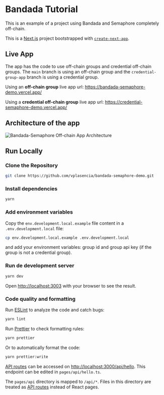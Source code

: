 # Bandada Tutorial

This is an example of a project using Bandada and Semaphore completely off-chain.

This is a [Next.js](https://nextjs.org/) project bootstrapped with [`create-next-app`](https://github.com/vercel/next.js/tree/canary/packages/create-next-app).

## Live App

The app has the code to use off-chain groups and credential off-chain groups. The `main` branch is using an off-chain group and the `credential-group-app` branch is using a credential group. 

Using an **off-chain group** live app url:
https://bandada-semaphore-demo.vercel.app/

Using a **credential off-chain group** live app url:
https://credential-semaphore-demo.vercel.app/

## Architecture of the app

![Bandada-Semaphore Off-chain App Architecture](https://github.com/vplasencia/bandada-semaphore-demo/assets/52170174/b8d43564-01b3-4b7c-ae56-6efb1c5a8773)

## Run Locally

### Clone the Repository

```bash
git clone https://github.com/vplasencia/bandada-semaphore-demo.git
```

### Install dependencies

```bash
yarn
```

### Add environment variables

Copy the `env.development.local.example` file content in a `.env.development.local` file:

```bash
cp env.development.local.example .env.development.local
```

and add your environment variables: group id and group api key (if the group is not a credential group).

### Run de development server

```bash
yarn dev
```

Open [http://localhost:3003](http://localhost:3000) with your browser to see the result.

### Code quality and formatting

Run [ESLint](https://eslint.org/) to analyze the code and catch bugs:

```bash
yarn lint
```

Run [Prettier](https://prettier.io/) to check formatting rules:

```bash
yarn prettier
```

Or to automatically format the code:

```bash
yarn prettier:write
```

[API routes](https://nextjs.org/docs/api-routes/introduction) can be accessed on [http://localhost:3000/api/hello](http://localhost:3000/api/hello). This endpoint can be edited in `pages/api/hello.ts`.

The `pages/api` directory is mapped to `/api/*`. Files in this directory are treated as [API routes](https://nextjs.org/docs/api-routes/introduction) instead of React pages.
